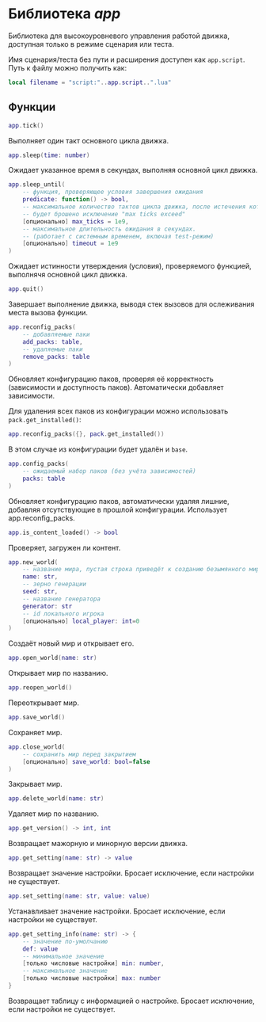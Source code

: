 # Библиотека *app*

Библиотека для высокоуровневого управления работой движка, доступная только в режиме сценария или теста.

Имя сценария/теста без пути и расширения доступен как `app.script`. Путь к файлу можно получить как:
```lua
local filename = "script:"..app.script..".lua"
```

## Функции

```lua
app.tick()
```

Выполняет один такт основного цикла движка.

```lua
app.sleep(time: number)
```

Ожидает указанное время в секундах, выполняя основной цикл движка.

```lua
app.sleep_until(
    -- функция, проверяющее условия завершения ожидания
    predicate: function() -> bool,
    -- максимальное количество тактов цикла движка, после истечения которых
    -- будет брошено исключение "max ticks exceed"
    [опционально] max_ticks = 1e9,
    -- максимальное длительность ожидания в секундах. 
    -- (работает с системным временем, включая test-режим)
    [опционально] timeout = 1e9
)
```

Ожидает истинности утверждения (условия), проверяемого функцией, выполнячя основной цикл движка.

```lua
app.quit()
```

Завершает выполнение движка, выводя стек вызовов для ослеживания места вызова функции.

```lua
app.reconfig_packs(
    -- добавляемые паки
    add_packs: table,
    -- удаляемые паки
    remove_packs: table
)
```

Обновляет конфигурацию паков, проверяя её корректность (зависимости и доступность паков).
Автоматически добавляет зависимости.

Для удаления всех паков из конфигурации можно использовать `pack.get_installed()`:

```lua
app.reconfig_packs({}, pack.get_installed())
```

В этом случае из конфигурации будет удалён и `base`.

```lua
app.config_packs(
    -- ожидаемый набор паков (без учёта зависимостей)
    packs: table
)
```

Обновляет конфигурацию паков, автоматически удаляя лишние, добавляя отсутствующие в прошлой конфигурации.
Использует app.reconfig_packs.

```lua
app.is_content_loaded() -> bool
```

Проверяет, загружен ли контент.

```lua
app.new_world(
    -- название мира, пустая строка приведёт к созданию безымянного мира
    name: str,
    -- зерно генерации
    seed: str,
    -- название генератора
    generator: str
    -- id локального игрока
    [опционально] local_player: int=0
)
```

Создаёт новый мир и открывает его.

```lua
app.open_world(name: str)
```

Открывает мир по названию.

```lua
app.reopen_world()
```

Переоткрывает мир.

```lua
app.save_world()
```

Сохраняет мир.

```lua
app.close_world(
    -- сохранить мир перед закрытием
    [опционально] save_world: bool=false
)
```

Закрывает мир.

```lua
app.delete_world(name: str)
```

Удаляет мир по названию.

```lua
app.get_version() -> int, int
```

Возвращает мажорную и минорную версии движка.

```lua
app.get_setting(name: str) -> value
```

Возвращает значение настройки. Бросает исключение, если настройки не существует.

```lua
app.set_setting(name: str, value: value)
```

Устанавливает значение настройки. Бросает исключение, если настройки не существует.


```lua
app.get_setting_info(name: str) -> {
    -- значение по-умолчанию
    def: value
    -- минимальное значение
    [только числовые настройки] min: number,
    -- максимальное значение
    [только числовые настройки] max: number
}
```

Возвращает таблицу с информацией о настройке. Бросает исключение, если настройки не существует.
